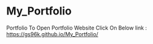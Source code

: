 # My_Portfolio
Portfolio
To Open Portfolio Website 
Click On Below link :
https://gs96k.github.io/My_Portfolio/

